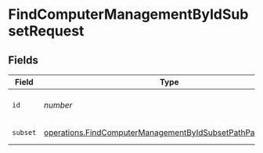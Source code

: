 # FindComputerManagementByIdSubsetRequest


## Fields

| Field                                                                                                                                    | Type                                                                                                                                     | Required                                                                                                                                 | Description                                                                                                                              |
| ---------------------------------------------------------------------------------------------------------------------------------------- | ---------------------------------------------------------------------------------------------------------------------------------------- | ---------------------------------------------------------------------------------------------------------------------------------------- | ---------------------------------------------------------------------------------------------------------------------------------------- |
| `id`                                                                                                                                     | *number*                                                                                                                                 | :heavy_check_mark:                                                                                                                       | Computer ID value to filter by                                                                                                           |
| `subset`                                                                                                                                 | [operations.FindComputerManagementByIdSubsetPathParamSubset](../../models/operations/findcomputermanagementbyidsubsetpathparamsubset.md) | :heavy_check_mark:                                                                                                                       | Subset to filter by                                                                                                                      |